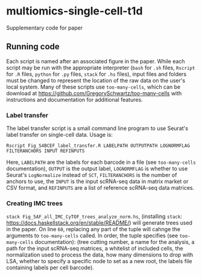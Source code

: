 # multiomics-single-cell-t1d
Supplementary code for paper

## Running code
Each script is named after an associated figure in the paper. While each script may be run with the appropriate interpreter (`bash` for `.sh` files, `Rscript` for `.R` files, `python` for `.py` files, `stack` for `.hs` files), input files and folders must be changed to represent the location of the raw data on the user's local system. Many of these scripts use `too-many-cells`, which can be download at https://github.com/GregorySchwartz/too-many-cells with instructions and documentation for additional features.

### Label transfer
The label transfer script is a small command line program to use Seurat's label transfer on single-cell data. Usage is:

`Rscript Fig_S4BCEF_label_transfer.R LABELPATH OUTPUTPATH LOGNORMFLAG FILTERANCHORS INPUT REFINPUTS`

Here, `LABELPATH` are the labels for each barcode in a file (see `too-many-cells` documentation), `OUTPUT` is the output label, `LOGNORMFLAG` is whether to use Seurat's `LogNormalize` instead of `SCT`, `FILTERANCHORS` is the number of anchors to use, the `INPUT` is the input scRNA-seq data in matrix market or CSV format, and `REFINPUTS` are a list of reference scRNA-seq data matrices.

### Creating IMC trees
`stack Fig_5AF_all_IMC_CyTOF_trees_analyze_norm.hs`, (installing `stack`: https://docs.haskellstack.org/en/stable/README/) will generate trees used in the paper. On line `60`, replacing any part of the tuple will cahnge the arguments to `too-many-cells` called. In order, the tuple specifies (see `too-many-cells` documentation): (tree cutting number, a name for the analysis, a path for the input scRNA-seq matrices, a whitelist of included cells, the normalization used to process the data, how many dimensions to drop with LSA, whether to specify a specific node to set as a new root, the labels file containing labels per cell barcode).
